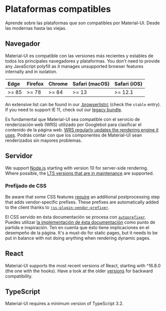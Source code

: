 # Plataformas compatibles

<p class="description">Aprende sobre las plataformas que son compatibles por Material-UI. Desde las modernas hasta las viejas.</p>

## Navegador

Material-UI es compatible con las versiones más recientes y estables de todos los principales navegadores y plataformas. You don't need to provide any JavaScript polyfill as it manages unsupported browser features internally and in isolation.

<!-- #stable-snapshot -->

| Edge  | Firefox | Chrome | Safari (macOS) | Safari (iOS) |
|:----- |:------- |:------ |:-------------- |:------------ |
| >= 85 | >= 78   | >= 84  | >= 13          | >= 12.1      |

<!-- #default-branch-switch -->

An extensive list can be found in our [.browserlistrc](https://github.com/mui-org/material-ui/blob/next/.browserslistrc#L12-L27) (check the `stable` entry). If you need to support IE 11, check out our [legacy bundle](/guides/minimizing-bundle-size/#legacy-bundle).

Es fundamental que Material-UI sea compatible con el servicio de renderización web (WRS) utilizado por Googlebot para clasificar el contenido de la página web. [WRS regularly updates the rendering engine it uses](https://webmasters.googleblog.com/2019/05/the-new-evergreen-googlebot.html). Podrás contar con que los componentes de Material-UI sean renderizados sin mayores problemas.

## Servidor

<!-- #stable-snapshot -->

We support [Node.js](https://github.com/nodejs/node) starting with version 10 for server-side rendering. Where possible, the [LTS versions that are in maintenance](https://github.com/nodejs/Release#release-schedule) are supported.

### Prefijado de CSS

Be aware that some CSS features [require](https://github.com/cssinjs/jss/issues/279) an additional postprocessing step that adds vendor-specific prefixes. These prefixes are automatically added to the client thanks to [`jss-plugin-vendor-prefixer`](https://www.npmjs.com/package/jss-plugin-vendor-prefixer).

El CSS servido en ésta documentación se procesa con [`autoprefixer`](https://www.npmjs.com/package/autoprefixer). Puedes utilizar [la implementación de ésta documentación](https://github.com/mui-org/material-ui/blob/47aa5aeaec1d4ac2c08fd0e84277d6b91e497557/pages/_document.js#L123) como punto de partida e inspiración. Ten en cuenta que ésto tiene implicaciones en el desempeño de la página. It's a must-do for static pages, but it needs to be put in balance with not doing anything when rendering dynamic pages.

## React

Material-UI supports the most recent versions of React, starting with ^16.8.0 (the one with the hooks). Have a look at the older [versions](https://material-ui.com/versions/) for backward compatibility.

## TypeScript

Material-UI requires a minimum version of TypeScript 3.2.

